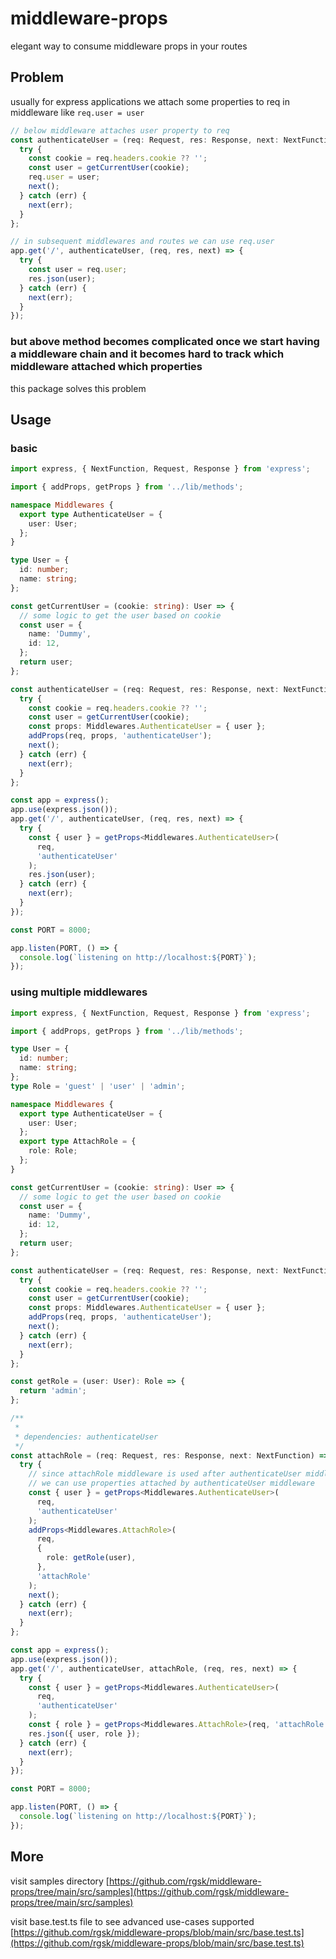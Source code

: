 # middleware-props

elegant way to consume middleware props in your routes

## Problem

usually for express applications we attach some properties to req in middleware like `req.user = user`

```typescript
// below middleware attaches user property to req
const authenticateUser = (req: Request, res: Response, next: NextFunction) => {
  try {
    const cookie = req.headers.cookie ?? '';
    const user = getCurrentUser(cookie);
    req.user = user;
    next();
  } catch (err) {
    next(err);
  }
};

// in subsequent middlewares and routes we can use req.user
app.get('/', authenticateUser, (req, res, next) => {
  try {
    const user = req.user;
    res.json(user);
  } catch (err) {
    next(err);
  }
});
```

### but above method becomes complicated once we start having a middleware chain and it becomes hard to track which middleware attached which properties

this package solves this problem

## Usage

### basic

```typescript
import express, { NextFunction, Request, Response } from 'express';

import { addProps, getProps } from '../lib/methods';

namespace Middlewares {
  export type AuthenticateUser = {
    user: User;
  };
}

type User = {
  id: number;
  name: string;
};

const getCurrentUser = (cookie: string): User => {
  // some logic to get the user based on cookie
  const user = {
    name: 'Dummy',
    id: 12,
  };
  return user;
};

const authenticateUser = (req: Request, res: Response, next: NextFunction) => {
  try {
    const cookie = req.headers.cookie ?? '';
    const user = getCurrentUser(cookie);
    const props: Middlewares.AuthenticateUser = { user };
    addProps(req, props, 'authenticateUser');
    next();
  } catch (err) {
    next(err);
  }
};

const app = express();
app.use(express.json());
app.get('/', authenticateUser, (req, res, next) => {
  try {
    const { user } = getProps<Middlewares.AuthenticateUser>(
      req,
      'authenticateUser'
    );
    res.json(user);
  } catch (err) {
    next(err);
  }
});

const PORT = 8000;

app.listen(PORT, () => {
  console.log(`listening on http://localhost:${PORT}`);
});
```

### using multiple middlewares

```typescript
import express, { NextFunction, Request, Response } from 'express';

import { addProps, getProps } from '../lib/methods';

type User = {
  id: number;
  name: string;
};
type Role = 'guest' | 'user' | 'admin';

namespace Middlewares {
  export type AuthenticateUser = {
    user: User;
  };
  export type AttachRole = {
    role: Role;
  };
}

const getCurrentUser = (cookie: string): User => {
  // some logic to get the user based on cookie
  const user = {
    name: 'Dummy',
    id: 12,
  };
  return user;
};

const authenticateUser = (req: Request, res: Response, next: NextFunction) => {
  try {
    const cookie = req.headers.cookie ?? '';
    const user = getCurrentUser(cookie);
    const props: Middlewares.AuthenticateUser = { user };
    addProps(req, props, 'authenticateUser');
    next();
  } catch (err) {
    next(err);
  }
};

const getRole = (user: User): Role => {
  return 'admin';
};

/**
 *
 * dependencies: authenticateUser
 */
const attachRole = (req: Request, res: Response, next: NextFunction) => {
  try {
    // since attachRole middleware is used after authenticateUser middleware
    // we can use properties attached by authenticateUser middleware
    const { user } = getProps<Middlewares.AuthenticateUser>(
      req,
      'authenticateUser'
    );
    addProps<Middlewares.AttachRole>(
      req,
      {
        role: getRole(user),
      },
      'attachRole'
    );
    next();
  } catch (err) {
    next(err);
  }
};

const app = express();
app.use(express.json());
app.get('/', authenticateUser, attachRole, (req, res, next) => {
  try {
    const { user } = getProps<Middlewares.AuthenticateUser>(
      req,
      'authenticateUser'
    );
    const { role } = getProps<Middlewares.AttachRole>(req, 'attachRole');
    res.json({ user, role });
  } catch (err) {
    next(err);
  }
});

const PORT = 8000;

app.listen(PORT, () => {
  console.log(`listening on http://localhost:${PORT}`);
});
```

## More

visit samples directory [https://github.com/rgsk/middleware-props/tree/main/src/samples](https://github.com/rgsk/middleware-props/tree/main/src/samples)

visit base.test.ts file to see advanced use-cases supported [https://github.com/rgsk/middleware-props/blob/main/src/base.test.ts](https://github.com/rgsk/middleware-props/blob/main/src/base.test.ts)
